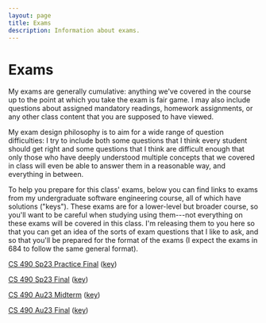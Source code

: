 ```yaml
---
layout: page
title: Exams
description: Information about exams.
---
```


# Exams

My exams are generally cumulative: anything
we've covered in the course up to the point at
which you take the exam is fair game. I may also
include questions about assigned mandatory readings,
homework assignments, or any other class content
that you are supposed to have viewed.

My exam design philosophy is to aim for a wide range
of question difficulties: I try to include both some questions
that I think every student should get right and some questions
that I think are difficult enough that only those who have deeply
understood multiple concepts that we covered in class will even be
able to answer them in a reasonable way, and everything in between.

To help you prepare for this class' exams, below you can find
links to exams from my undergraduate software engineering course, all of which have
solutions ("keys"). These exams are for a lower-level but broader course, so
you'll want to be careful when studying using them---not everything
on these exams will be covered in this class. I'm releasing them to you here so
that you can get an idea of the sorts of exam questions that I like to ask,
and so that you'll be prepared for the format of the exams (I expect
the exams in 684 to follow the same general format).

[CS 490 Sp23 Practice Final](../assets/practice-sp23.pdf) ([key](../assets/practice-sp23-key.pdf))

[CS 490 Sp23 Final](../assets/exam-sp23.pdf) ([key](../assets/exam-sp23-key.pdf))

[CS 490 Au23 Midterm](../assets/au23-midterm.pdf) ([key](../assets/au23-midterm-key.pdf))

[CS 490 Au23 Final](../assets/au23-final.pdf) ([key](../assets/au23-final-key.pdf))